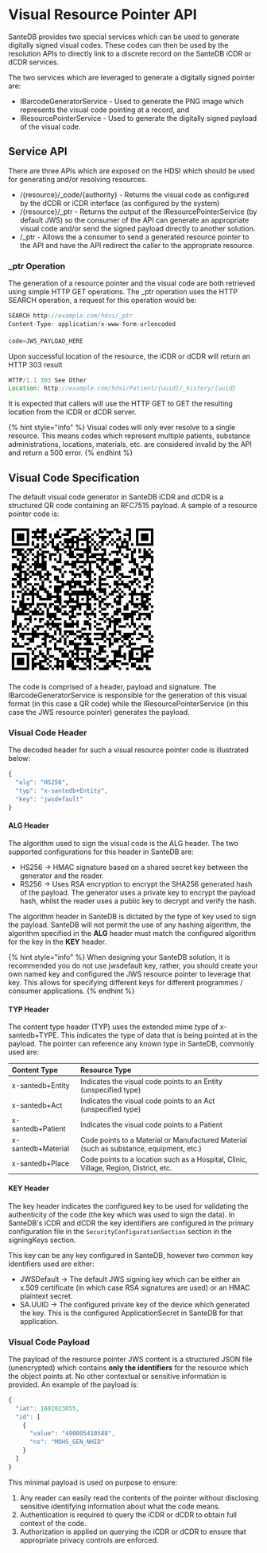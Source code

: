 # Visual Resource Pointer API

SanteDB provides two special services which can be used to generate digitally signed visual codes. These codes can then be used by the resolution APIs to directly link to a discrete record on the SanteDB iCDR or dCDR services.

The two services which are leveraged to generate a digitally signed pointer are:

* IBarcodeGeneratorService - Used to generate the PNG image which represents the visual code pointing at a record, and
* IResourcePointerService - Used to generate the digitally signed payload of the visual code.

## Service API

There are three APIs which are exposed on the HDSI which should be used for generating and/or resolving resources.

* /{resource}/\_code/{authority} - Returns the visual code as configured by the dCDR or iCDR interface \(as configured by the system\)
* /{resource}/\_ptr - Returns the output of the IResourcePointerService \(by default JWS\) so the consumer of the API can generate an appropriate visual code and/or send the signed payload directly to another solution.
* /\_ptr - Allows the a consumer to send a generated resource pointer to the API and have the API redirect the caller to the appropriate resource.

### \_ptr Operation

The generation of a resource pointer and the visual code are both retrieved using simple HTTP GET operations. The \_ptr operation uses the HTTP SEARCH operation, a request for this operation would be:

```javascript
SEARCH http://example.com/hdsi/_ptr
Content-Type: application/x-www-form-urlencoded

code=JWS_PAYLOAD_HERE
```

Upon successful location of the resource, the iCDR or dCDR will return an HTTP 303 result

```javascript
HTTP/1.1 303 See Other
Location: http://example.com/hdsi/Patient/{uuid}/_history/{uuid}
```

It is expected that callers will use the HTTP GET to GET the resulting location from the iCDR or dCDR server.

{% hint style="info" %}
Visual codes will only ever resolve to a single resource. This means codes which represent multiple patients, substance administrations, locations, materials, etc. are considered invalid by the API and return a 500 error.
{% endhint %}

## Visual Code Specification 

The default visual code generator in SanteDB iCDR and dCDR is a structured QR code containing an RFC7515 payload. A sample of a resource pointer code is:

![](../../../../.gitbook/assets/image%20%28163%29.png)

The code is comprised of a header, payload and signature. The IBarcodeGeneratorService is responsible for the generation of this visual format \(in this case a QR code\) while the IResourcePointerService \(in this case the JWS resource pointer\) generates the payload.

### Visual Code Header

The decoded header for such a visual resource pointer code is illustrated below:

```javascript
{
  "alg": "HS256",
  "typ": "x-santedb+Entity",
  "key": "jwsdefault"
}
```

#### ALG Header

The algorithm used to sign the visual code is the ALG header. The two supported configurations for this header in SanteDB are:

* HS256 -&gt; HMAC signature based on a shared secret key between the generator and the reader.
* RS256 -&gt; Uses RSA encryption to encrypt the SHA256 generated hash of the payload. The generator uses a private key to encrypt the payload hash, whilst the reader uses a public key to decrypt and verify the hash.

The algorithm header in SanteDB is dictated by the type of key used to sign the payload. SanteDB will not permit the use of any hashing algorithm, the algorithm specified in the **ALG** header must match the configured algorithm for the key in the **KEY** header. 

{% hint style="info" %}
When designing your SanteDB solution, it is recommended you do not use jwsdefault key, rather, you should create your own named key and configured the JWS resource pointer to leverage that key. This allows for specifying different keys for different programmes / consumer applications.
{% endhint %}

#### TYP Header

The content type header \(TYP\) uses the extended mime type of x-santedb+TYPE. This indicates the type of data that is being pointed at in the payload. The pointer can reference any known type in SanteDB, commonly used are:

| Content Type | Resource Type |
| :--- | :--- |
| x-santedb+Entity | Indicates the visual code points to an Entity \(unspecified type\) |
| x-santedb+Act | Indicates the visual code points to an Act \(unspecified type\) |
| x-santedb+Patient | Indicates the visual code points to a Patient |
| x-santedb+Material | Code points to a Material or Manufactured Material \(such as substance, equipment, etc.\) |
| x-santedb+Place | Code points to a location such as a Hospital, Clinic, Village, Region, District, etc. |

#### KEY Header

The key header indicates the configured key to be used for validating the authenticity of the code \(the key which was used to sign the data\). In SanteDB's iCDR and dCDR the key identifiers are configured in the primary configuration file in the `SecurityConfigurationSection` section in the signingKeys section. 

This key can be any key configured in SanteDB, however two common key identifiers used are either:

* JWSDefault -&gt; The default JWS signing key which can be either an x.509 certificate \(in which case RSA signatures are used\) or an HMAC plaintext secret.
* SA.UUID -&gt; The configured private key of the device which generated the key. This is the configured ApplicationSecret in SanteDB for that application.

### Visual Code Payload

The payload of the resource pointer JWS content is a structured JSON file \(unencrypted\) which contains **only the identifiers** for the resource which the object points at. No other contextual or sensitive information is provided. An example of the payload is:

```javascript
{
  "iat": 1602023055,
  "id": [
    {
      "value": "490005410588",
      "ns": "MOHS_GEN_NHID"
    }
  ]
}
```

This minimal payload is used on purpose to ensure:

1. Any reader can easily read the contents of the pointer without disclosing sensitive identifying information about what the code means.
2. Authentication is required to query the iCDR or dCDR to obtain full context of the code.
3. Authorization is applied on querying the iCDR or dCDR to ensure that appropriate privacy controls are enforced.



